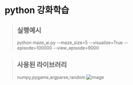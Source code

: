 python 강화학습 
======================

>## 실행예시
>python maze_ai.py --maze_size=5 --visualize=True --episode=100000 --view_episode=9000

>## 사용된 라이브러리
>numpy,pygame,argparse,random
![image](https://github.com/losemankim/maze_ai/assets/80498324/d857a29a-b9ea-4c3f-a901-4174dff67d08)
